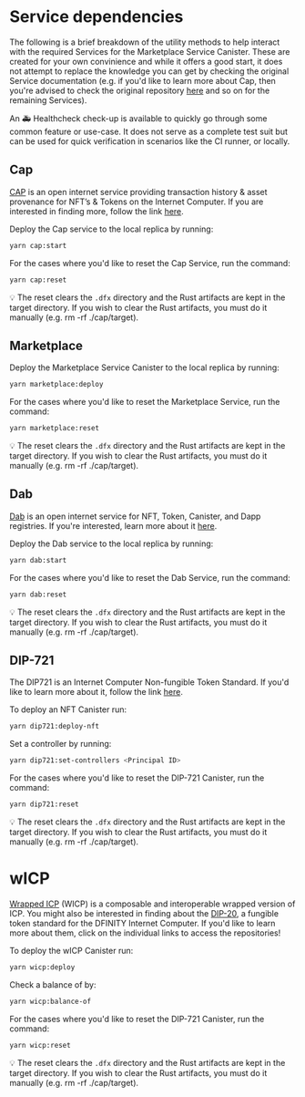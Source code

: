 # Service dependencies

The following is a brief breakdown of the utility methods to help interact with the required Services for the Marketplace Service Canister. These are created for your own convinience and while it offers a good start, it does not attempt to replace the knowledge you can get by checking the original Service documentation (e.g. if you'd like to learn more about Cap, then you're advised to check the original repository [here](https://github.com/Psychedelic/cap) and so on for the remaining Services).

An 🚑 Healthcheck check-up is available to quickly go through some common feature or use-case. It does not serve as a complete test suit but can be used for quick verification in scenarios like the CI runner, or locally.

## Cap

[CAP](https://github.com/Psychedelic/cap) is an open internet service providing transaction history & asset provenance for NFT’s & Tokens on the Internet Computer. If you are interested in finding more, follow the link [here](https://github.com/Psychedelic/cap).

Deploy the Cap service to the local replica by running:

```sh
yarn cap:start
```

For the cases where you'd like to reset the Cap Service, run the command:

```sh
yarn cap:reset
```

💡 The reset clears the `.dfx` directory and the Rust artifacts are kept in the target directory. If you wish to clear the Rust artifacts, you must do it manually (e.g. rm -rf ./cap/target).

## Marketplace

Deploy the Marketplace Service Canister to the local replica by running:

```sh
yarn marketplace:deploy
```

For the cases where you'd like to reset the Marketplace Service, run the command:

```sh
yarn marketplace:reset
```

💡 The reset clears the `.dfx` directory and the Rust artifacts are kept in the target directory. If you wish to clear the Rust artifacts, you must do it manually (e.g. rm -rf ./cap/target).

## Dab

[Dab](https://github.com/Psychedelic/dab) is an open internet service for NFT, Token, Canister, and Dapp registries. If you're interested, learn more about it [here](https://github.com/Psychedelic/dab).

Deploy the Dab service to the local replica by running:

```sh
yarn dab:start
```

For the cases where you'd like to reset the Dab Service, run the command:

```sh
yarn dab:reset
```

💡 The reset clears the `.dfx` directory and the Rust artifacts are kept in the target directory. If you wish to clear the Rust artifacts, you must do it manually (e.g. rm -rf ./cap/target).


## DIP-721

The DIP721 is an Internet Computer Non-fungible Token Standard. If you'd like to learn more about it, follow the link [here](https://github.com/Psychedelic/dip721).

To deploy an NFT Canister run:

```sh
yarn dip721:deploy-nft
```

Set a controller by running:

```sh
yarn dip721:set-controllers <Principal ID>
```

For the cases where you'd like to reset the DIP-721 Canister, run the command:

```sh
yarn dip721:reset
```

💡 The reset clears the `.dfx` directory and the Rust artifacts are kept in the target directory. If you wish to clear the Rust artifacts, you must do it manually (e.g. rm -rf ./cap/target).

# wICP

[Wrapped ICP](https://github.com/Psychedelic/wicp) (WICP) is a composable and interoperable wrapped version of ICP. You might also be interested in finding about the [DIP-20](https://github.com/Psychedelic/DIP20), a fungible token standard for the DFINITY Internet Computer. If you'd like to learn more about them, click on the individual links to access the repositories!

To deploy the wICP Canister run:

```sh
yarn wicp:deploy
```

Check a balance of by:

```sh
yarn wicp:balance-of
```

For the cases where you'd like to reset the DIP-721 Canister, run the command:

```sh
yarn wicp:reset
```

💡 The reset clears the `.dfx` directory and the Rust artifacts are kept in the target directory. If you wish to clear the Rust artifacts, you must do it manually (e.g. rm -rf ./cap/target).
